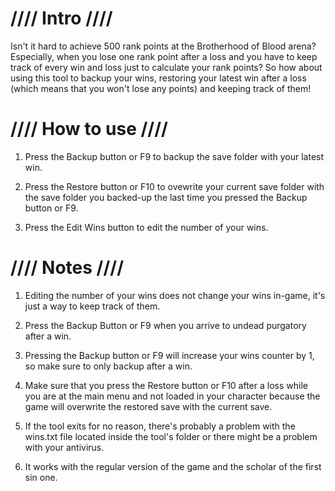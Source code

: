 # //// Intro ////

Isn't it hard to achieve 500 rank points at the Brotherhood of Blood arena? Especially, when you lose one rank point after a
loss and you have to keep track of every win and loss just to calculate your rank points?
So how about using this tool to backup your wins, restoring your latest win after a loss (which means that you won't lose any
points) and keeping track of them!

# //// How to use ////

1. Press the Backup button or F9  to backup the save folder with your latest win.
    
2. Press the Restore button or F10 to ovewrite your current save folder with the save folder you backed-up the last time you
pressed the Backup button or F9.
    
3. Press the Edit Wins button to edit the number of your wins.


# //// Notes ////

1. Editing the number of your wins does not change your wins in-game, it's just a way to keep track of them.

2. Press the Backup Button or F9 when you arrive to undead purgatory after a win.

3. Pressing the Backup button or F9 will increase your wins counter by 1, so make sure to only backup after a win.
    
4. Make sure that you press the Restore button or F10 after a loss while you are at the main menu and not loaded in your
character because the game will overwrite the restored save with the current save.

5. If the tool exits for no reason, there's probably a problem with the wins.txt file located inside the tool's folder or there
might be a problem with your antivirus.

6. It works with the regular version of the game and the scholar of the first sin one.
